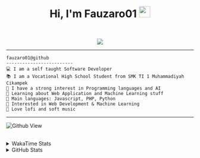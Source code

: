 <h1 align="center">
Hi, I'm Fauzaro01
  <img src="https://media.giphy.com/media/hvRJCLFzcasrR4ia7z/giphy.gif" width="30"></h1>
<br/>

<p align="center">
  <a href="https://github.com/DenverCoder1/readme-typing-svg">
    <img src="https://readme-typing-svg.herokuapp.com?lines=Chill%20and%20Coding;Full+Stack+Web+Developer;Student;Software%20Develover;Always%20learning%20new%20things&center=true&width=380&height=45">
  </a>
</p>

<hr>

```
fauzaro01@github
-------------------------
💻 I am a self taught Software Developer
📚 I am a Vocational High School Student from SMK TI 1 Muhammadiyah Cikampek
📝 I have a strong interest in Programming languages and AI
🌱 Learning about Web Application and Machine Learning stuff
🌟 Main languages: Javascript, PHP, Python
🚩 Interested in Web Development & Machine Learning
🎵 Love lofi and soft music 
```

<hr>

![Github View](https://komarev.com/ghpvc/?username=fauzaro01&style=flat-square)
<br><br>
<details>
  <summary>
     WakaTime Stats
  </summary>
  <br>
  <!--START_SECTION:waka-->

```txt
From: 10 September 2021 - To: 09 January 2025

Total Time: 688 hrs 3 mins

JavaScript          214 hrs 54 mins ███████▓░░░░░░░░░░░░░░░░░   31.23 %
PHP                 115 hrs         ████▒░░░░░░░░░░░░░░░░░░░░   16.71 %
HTML                86 hrs 31 mins  ███░░░░░░░░░░░░░░░░░░░░░░   12.58 %
EJS                 56 hrs 49 mins  ██░░░░░░░░░░░░░░░░░░░░░░░   08.26 %
Blade Template      51 hrs 47 mins  ██░░░░░░░░░░░░░░░░░░░░░░░   07.53 %
Java                41 hrs 50 mins  █▓░░░░░░░░░░░░░░░░░░░░░░░   06.08 %
CSS                 32 hrs 4 mins   █░░░░░░░░░░░░░░░░░░░░░░░░   04.66 %
JSON                29 hrs 38 mins  █░░░░░░░░░░░░░░░░░░░░░░░░   04.31 %
Python              13 hrs 26 mins  ▒░░░░░░░░░░░░░░░░░░░░░░░░   01.95 %
Other               5 hrs 57 mins   ▒░░░░░░░░░░░░░░░░░░░░░░░░   00.87 %
```

<!--END_SECTION:waka-->
</details>
<details>
  <summary>
    GitHub Stats
  </summary>
  <br>
  <div align="center">
    <img src="https://github-readme-stats.vercel.app/api?username=Fauzaro01&show_icons=true&theme=algolia" alt="Fauzaro01's GitHub Stats" style="margin: 20px;" />
    <img src="https://github-readme-streak-stats.herokuapp.com/?user=Fauzaro01&theme=algolia" alt="Fauzaro01's GitHub Streak" style="margin: 20px;" />
  </div>

  <div align="center">
    <img src="https://github-readme-stats.vercel.app/api?username=Fauzaro01&show_icons=true&locale=en&count_private=true&hide_rank=true&custom_title=My%20GitHub%20Stats&disable_animations=true&theme=algolia" alt="Fauzaro01's Stars" style="margin: 20px;" />
    <img src="https://github-readme-stats.vercel.app/api/top-langs/?username=Fauzaro01&langs_count=8&theme=algolia&layout=compact" alt="Top Languages" style="margin: 20px;" />
  </div>
</details>
